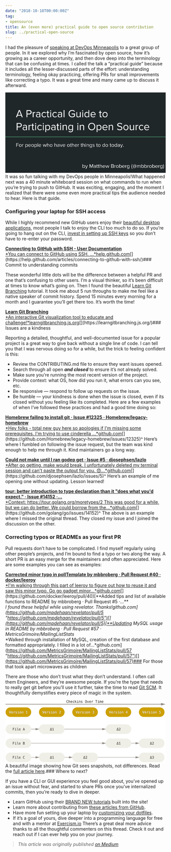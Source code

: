 ```yaml
---
date: "2018-10-18T00:00:00Z"
tag:
- opensource
title: An (even more) practical guide to open source contribution
slug: ../practical-open-source
---
```


  I had the pleasure of [speaking at DevOps Minneapolis](https://www.meetup.com/DevOps-Minneapolis/) to a great group of people. In it we explored why I’m fascinated by open source, how it’s growing as a career opportunity, and then dove deep into the terminology that can be confusing at times. I called the talk a “practical guide” because it includes all the lesser-discussed parts of the effort: understanding terminology, feeling okay practicing, offering PRs for small improvements like correcting a typo. It was a great time and many came up to discuss it afterward.

![](/img/1*vwpaDtzwwiVhxEyXgmylXA.png)It was so fun talking with my DevOps people in Minneapolis!What happened next was a 40 minute whiteboard session on what commands to run when you’re trying to push to GitHub. It was exciting, engaging, and the moment I realized that there were some even more practical tips the audience needed to hear. Here is that guide.

### Configuring your laptop for SSH access

While I highly recommend new GitHub users enjoy their [beautiful desktop applications](https://desktop.github.com/), most people I talk to enjoy the CLI too much to do so. If you’re going to hang out on the CLI, [invest in setting up SSH keys](https://help.github.com/articles/connecting-to-github-with-ssh/) so you don’t have to re-enter your password.

[**Connecting to GitHub with SSH - User Documentation**  
*You can connect to GitHub using SSH. ...*help.github.com](https://help.github.com/articles/connecting-to-github-with-ssh/ "https://help.github.com/articles/connecting-to-github-with-ssh/")[](https://help.github.com/articles/connecting-to-github-with-ssh/)### Commit to understanding commits

These wonderful little dots will be the difference between a helpful PR and one that’s confusing to other users. I’m a visual thinker, so it’s been difficult at times to know what’s going on. Then I found the beautiful [Learn Git Branching](https://learngitbranching.js.org/) tutorial. It took me about 5 run throughs to make me feel like a native speaker of commit history. Spend 15 minutes every morning for a month and I guarantee you’ll get there too. It’s worth the time!

[**Learn Git Branching**  
*An interactive Git visualization tool to educate and challenge!*learngitbranching.js.org](https://learngitbranching.js.org/ "https://learngitbranching.js.org/")[](https://learngitbranching.js.org/)### Issues are a kindness

Reporting a detailed, thoughtful, and well-documented issue for a popular project is a great way to give back without a single line of code. I can tell you that I was nervous doing so for a while, but the trick to feeling confident is this:

* Review the CONTRIBUTING.md file to ensure they want issues opened.
* Search through all open ***and closed*** to ensure it’s not already solved.
* Make sure you’re running the most recent version of the project.
* Provide context: what OS, how did you run it, what errors can you see, etc.
* Be responsive — respond to follow up requests on the issue.
* Be humble — your kindness is done when the issue is closed, even if its closed without you feeling like its completed.
Here are a few examples of when I’ve followed these practices and had a good time doing so:

[**Homebrew failing to install git · Issue #12325 · Homebrew/legacy-homebrew**  
*Hey folks - total new guy here so apologies if I'm missing some prerequisites. I'm trying to use cinderella …*github.com](https://github.com/Homebrew/legacy-homebrew/issues/12325 "https://github.com/Homebrew/legacy-homebrew/issues/12325")[](https://github.com/Homebrew/legacy-homebrew/issues/12325)^ Here’s where I fumbled on following the issue request, but the team was kind enough to help me through it. Kind maintainers go a long way.

[**Could not make until I ran godep get · Issue #5 · djosephsen/lazlo**  
*After go getting, make would break. I unfortunately deleted my terminal session and can't paste the output for you. 😞…*github.com](https://github.com/djosephsen/lazlo/issues/5 "https://github.com/djosephsen/lazlo/issues/5")[](https://github.com/djosephsen/lazlo/issues/5)^ Here’s an example of me opening one without updating. Lesson learned!

[**tour: better introduction to type declaration than it "does what you'd expect." · Issue #14152 ·…**  
*Context: https://tour.golang.org/moretypes/2 This was good for a while, but we can do better. We could borrow from the…*github.com](https://github.com/golang/go/issues/14152 "https://github.com/golang/go/issues/14152")[](https://github.com/golang/go/issues/14152)^ The above is an example where I missed the original thread. They closed my issue and I joined the discussion on the other.

### Correcting typos or READMEs as your first PR

Pull requests don’t have to be complicated. I find myself regularly using other people’s projects, and I’m bound to find a typo or two along the way. A short PR is an easy merge for the maintainers and often appreciated. Here are some examples you can see as examples:

[**Corrected minor typo in pollTemplate by mbbroberg · Pull Request #40 · docker/leeroy**  
*I'm walking through this part of leeroy to figure out how to reuse it and saw this minor typo. Go go gadget minor…*github.com](https://github.com/docker/leeroy/pull/40 "https://github.com/docker/leeroy/pull/40")[](https://github.com/docker/leeroy/pull/40)[**Added tips and list of available functions to README by mbbroberg · Pull Request #5 ·…**  
*I found these helpful while using revelator. Thanks!*github.com](https://github.com/mpdehaan/revelator/pull/5 "https://github.com/mpdehaan/revelator/pull/5")[](https://github.com/mpdehaan/revelator/pull/5)[**Updating MySQL usage in README by mbbroberg · Pull Request #57 · MetricsGrimoire/MailingListStats**  
*Walked through installation of MySQL, creation of the first database and formatted appropriately. I filled in a lot of…*github.com](https://github.com/MetricsGrimoire/MailingListStats/pull/57 "https://github.com/MetricsGrimoire/MailingListStats/pull/57")[](https://github.com/MetricsGrimoire/MailingListStats/pull/57)### For those that took apart microwaves as children

There are those who don’t trust what they don’t understand. I often call them Engineers, and they’re awesome people. If you’re the type that needs to really get git before you’ll use it further, take the time to read [Git SCM](https://git-scm.com/about). It thoughtfully demystifies every piece of magic in the system.

![](/img/0*3Gcll_vE2NUn6iD7.png)A beautiful image showing how Git sees snapshots, not differences. Read the [full article here](https://git-scm.com/book/en/v2/Getting-Started-Git-Basics).### Where to next?

If you have a CLI or GUI experience you feel good about, you’ve opened up an issue without fear, and started to share PRs once you’ve internalized commits, then you’re ready to dive in deeper.

* Learn GitHub using their [BRAND NEW tutorials](https://lab.github.com/courses) built into the site!
* Learn more about contributing from [these articles from GitHub](https://guides.github.com/).
* Have more fun setting up your laptop by [customizing your dotfiles](http://dotfiles.github.io/).
* If it’s a goal of yours, dive deeper into a programming language for free and with a mentor at [Exercism.io](https://exercism.io)
There’s a great deal more advice thanks to all the thoughtful commenters on this thread. Check it out and reach out if I can ever help you on your journey.


> [](https://twitter.com/mbbroberg/status/1049697913096495104)
*This article was originally published [on Medium](https://medium.com/@mbbroberg)*